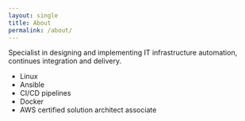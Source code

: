 ```yaml
---
layout: single
title: About
permalink: /about/
---
```

Specialist in designing and implementing IT infrastructure automation, continues integration and delivery.

 - Linux
 - Ansible
 - CI/CD pipelines
 - Docker
 - AWS certified solution architect associate
